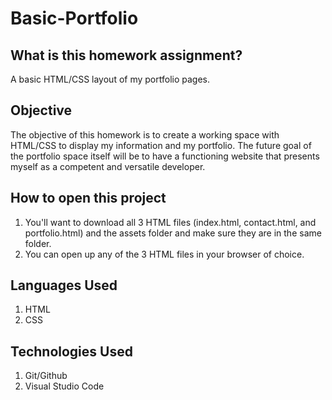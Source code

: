 # Basic-Portfolio
## What is this homework assignment?
A basic HTML/CSS layout of my portfolio pages. 

## Objective
The objective of this homework is to create a working space with HTML/CSS to display my information and my portfolio.
The future goal of the portfolio space itself will be to have a functioning website that presents myself as a competent and versatile developer. 

## How to open this project
1. You'll want to download all 3 HTML files (index.html, contact.html, and portfolio.html) and the assets folder and make sure they are in the same folder.
2. You can open up any of the 3 HTML files in your browser of choice.

## Languages Used
1. HTML
2. CSS

## Technologies Used
1. Git/Github
2. Visual Studio Code

